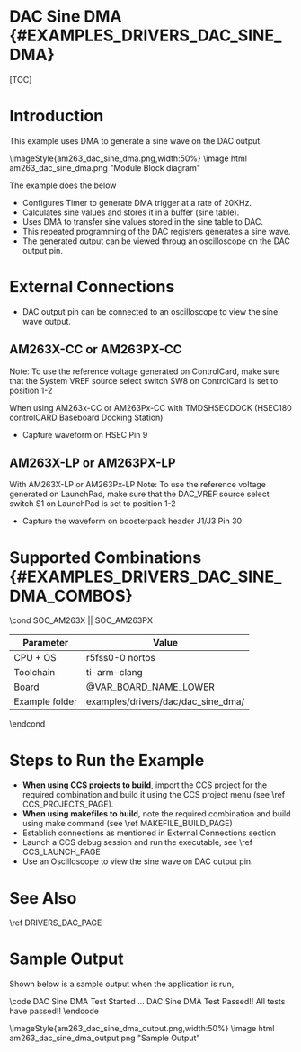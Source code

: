 # DAC Sine DMA {#EXAMPLES_DRIVERS_DAC_SINE_DMA}

[TOC]

# Introduction

This example uses DMA to generate a sine wave on the DAC output.

\imageStyle{am263_dac_sine_dma.png,width:50%}
\image html am263_dac_sine_dma.png "Module Block diagram"

The example does the below
- Configures Timer to generate DMA trigger at a rate of 20KHz.
- Calculates sine values and stores it in a buffer (sine table).
- Uses DMA to transfer sine values stored in the sine table to DAC.
- This repeated programming of the DAC registers generates a sine wave.
- The generated output can be viewed throug an oscilloscope on the DAC output pin.

# External Connections
- DAC output pin can be connected to an oscilloscope to view the sine wave output.

## AM263X-CC or AM263PX-CC
Note: To use the reference voltage generated on ControlCard, make sure that the System VREF source select switch SW8 on ControlCard is set to position 1-2

When using AM263x-CC or AM263Px-CC with TMDSHSECDOCK (HSEC180 controlCARD Baseboard Docking Station)
- Capture waveform on HSEC Pin 9


## AM263X-LP or AM263PX-LP
With AM263X-LP or AM263Px-LP
Note: To use the reference voltage generated on LaunchPad, make sure that the DAC_VREF source select switch S1 on LaunchPad is set to position 1-2

- Capture the waveform on boosterpack header J1/J3 Pin 30

# Supported Combinations {#EXAMPLES_DRIVERS_DAC_SINE_DMA_COMBOS}

\cond SOC_AM263X || SOC_AM263PX

 Parameter      | Value
 ---------------|-----------
 CPU + OS       | r5fss0-0 nortos
 Toolchain      | ti-arm-clang
 Board          | @VAR_BOARD_NAME_LOWER
 Example folder | examples/drivers/dac/dac_sine_dma/

\endcond

# Steps to Run the Example

- **When using CCS projects to build**, import the CCS project for the required combination
  and build it using the CCS project menu (see \ref CCS_PROJECTS_PAGE).
- **When using makefiles to build**, note the required combination and build using
  make command (see \ref MAKEFILE_BUILD_PAGE)
- Establish connections as mentioned in External Connections section
- Launch a CCS debug session and run the executable, see \ref CCS_LAUNCH_PAGE
- Use an Oscilloscope to view the sine wave on DAC output pin.

# See Also

\ref DRIVERS_DAC_PAGE

# Sample Output

Shown below is a sample output when the application is run,

\code
DAC Sine DMA Test Started ...
DAC Sine DMA Test Passed!!
All tests have passed!!
\endcode

\imageStyle{am263_dac_sine_dma_output.png,width:50%}
\image html am263_dac_sine_dma_output.png "Sample Output"

